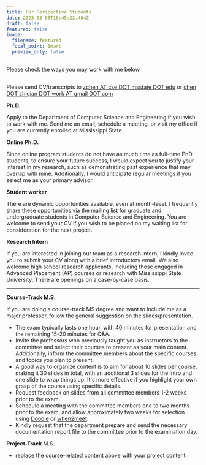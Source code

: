 ```yaml
---
title: For Perspective Students
date: 2023-03-05T16:45:22.484Z
draft: false
featured: false
image:
  filename: featured
  focal_point: Smart
  preview_only: false
---
```

Please check the ways you may work with me below.

## <!--more-->


Please send CV/transcripts to <ins>zchen AT cse DOT msstate DOT edu</ins> or  <ins>chen DOT zhiqian DOT work AT gmail DOT com</ins>

**Ph.D.**

Apply to the Department of Computer Science and Engineering if you wish to work with me. Send me an email, schedule a meeting, or visit my office if you are currently enrolled at Mississippi State. 

**Online Ph.D.**

Since online program students do not have as much time as full-time PhD students, to ensure your future success, I would expect you to justify your interest in my research, such as demonstrating past experience that may overlap with mine. Additionally, I would anticipate regular meetings if you select me as your primary advisor.

**Student worker**

There are dynamic opportunities available, even at month-level. I frequently share these opportunities via the mailing list for graduate and undergraduate students in Computer Science and Engineering. You are welcome to send your CV if you wish to be placed on my waiting list for consideration for the next project.

**Research Intern**

If you are interested in joining our team as a research intern, I kindly invite you to submit your CV along with a brief introductory email. We also welcome high school research applicants, including those engaged in Advanced Placement (AP) courses or research with Mississippi State University. There are openings on a case-by-case basis.

- - -


**Course-Track M.S.**

If you are doing a course-track MS degree and want to include me as a major professor, follow the general suggestion on the slides/presentation. 

* The exam typically lasts one hour, with 40 minutes for presentation and the remaining 15-20 minutes for Q&A. 
* Invite the professors who previously taught you as instructors to the committee and select their courses to present as your main content. 
Additionally, inform the committee members about the specific courses and topics you plan to present.
* A good way to organize content is to aim for about 10 slides per course, making it 30 slides in total, with an additional 3 slides for the intro and one slide to wrap things up. It's more effective if you highlight your own grasp of the course using specific details.
* Request feedback on slides from all committee members 1-2 weeks prior to the exam
* Schedule a meeting with the committee members one to two months prior to the exam, and allow approximately two weeks for selection using [Doodle](https://doodle.com/en/) or [when2meet](https://www.when2meet.com/).
* Kindly request that the department prepare and send the necessary documentation report file to the committee prior to the examination day.

**Project-Track** M.S.

* replace the course-related content above with your project content.
